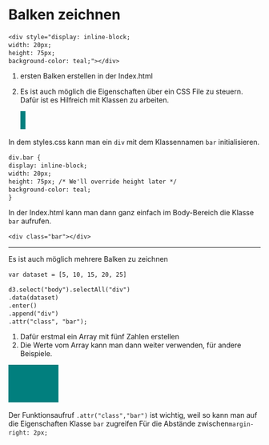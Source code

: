 # Balken zeichnen

```
<div style="display: inline-block;
width: 20px;
height: 75px;
background-color: teal;"></div>
```

1. ersten Balken erstellen in der Index.html
2. Es ist auch möglich die Eigenschaften über ein CSS File zu steuern. Dafür ist es Hilfreich mit Klassen zu arbeiten.

    ![](../onebalken.jpg)

In dem styles.css kann man ein `div` mit dem Klassennamen `bar` initialisieren. 
```
div.bar {
display: inline-block;
width: 20px;
height: 75px; /* We'll override height later */
background-color: teal;
}
```

In der Index.html kann man dann ganz einfach im Body-Bereich die Klasse `bar` aufrufen.

```
<div class="bar"></div>
```

---------------------------------------------------------------------------------------

Es ist auch möglich mehrere Balken zu zeichnen
```
var dataset = [5, 10, 15, 20, 25]
```
```
d3.select("body").selectAll("div")
.data(dataset)
.enter()
.append("div")
.attr("class", "bar");
```
1. Dafür erstmal ein Array mit fünf Zahlen erstellen
2. Die Werte vom Array kann man dann weiter verwenden, für andere Beispiele.

![](../balken.jpg)

Der Funktionsaufruf `.attr("class","bar")` ist wichtig, weil so kann man auf die Eigenschaften Klasse `bar` zugreifen
Für die Abstände zwischen`margin-right: 2px;`